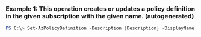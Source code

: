 
### Example 1: This operation creates or updates a policy definition in the given subscription with the given name. (autogenerated)
```powershell
PS C:\> Set-AzPolicyDefinition -Description {Description} -DisplayName {DisplayName} -ManagementGroupName {ManagementGroupName} -Metadata {Metadata} -Name {Name} -Parameter {Parameter} -Policy {Policy}


